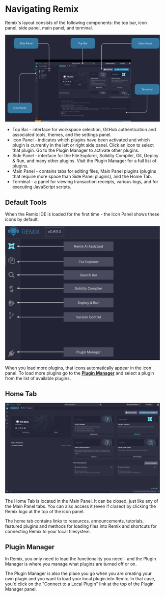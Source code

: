 # Navigating Remix

Remix's layout consists of the following components: the top bar, icon panel, side panel, main panel, and terminal.

![Layout for Remix IDE, highlighting the terminal, topbar, and, the side, main, and icon panel.](images/layout/a-layout1c.png)

- Top Bar - interface for workspace selection, GitHub authentication and associated tools, themes, and the settings panel.
- Icon Panel - indicates which plugins have been activated and which plugin is currently in the left or right side panel. Click an icon to select that plugin. Go to the Plugin Manager to activate other plugins.
- Side Panel - interface for the File Explorer, Solidity Compiler, Git, Deploy & Run, and many other plugins. Visit the Plugin Manager for a full list of plugins.
- Main Panel - contains tabs for editing files, Main Panel plugins (plugins that require more space than Side Panel plugins), and the Home Tab.
- Terminal - a panel for viewing transaction receipts, various logs, and for executing JavaScript scripts.

## Default Tools

When the Remix IDE is loaded for the first time - the Icon Panel shows these icons by default.

![Remix IDE default icons with annotations.](images/layout/a-icons-at-load.png)

When you load more plugins, that icons automatically appear in the icon panel. To load more plugins go to the **[Plugin Manager](#plugin-manager)** and select a plugin from the list of available plugins.

## Home Tab

![Remix IDE Hometab.](images/layout/a-hometab.png)

The Home Tab is located in the Main Panel. It can be closed, just like any of the Main Panel tabs. You can also access it (even if closed) by clicking the Remix logo at the top of the icon panel.

The home tab contains links to resources, announcements, tutorials, featured plugins and methods for loading files into Remix and shortcuts for connecting Remix to your local filesystem.

## Plugin Manager

In Remix, you only need to load the functionality you need - and the Plugin Manager is where you manage what plugins are turned off or on.

The Plugin Manager is also the place you go when you are creating your own plugin and you want to load your local plugin into Remix. In that case, you'd click on the "Connect to a Local Plugin" link at the top of the Plugin Manager panel.
